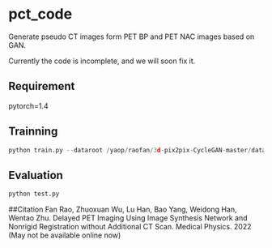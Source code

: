 # pct_code
Generate pseudo CT images form PET BP and PET NAC images based on GAN.

Currently the code is incomplete, and we will soon fix it.

## Requirement
pytorch=1.4


## Trainning 
```python
python train.py --dataroot /yaop/raofan/3d-pix2pix-CycleGAN-master/dataset/ --phase train --loadSize 256 --fineSize 256 --depthSize 8 --input_nc  2 --output_nc 1 --which_model_netD basic --which_model_netG unet_copy --dataset_mode  myaligned --model pix2pix3d --save_latest_freq 500 --batchSize 4 --lr 0.0001 --checkpoints_dir /yaop/raofan/3d-pix2pix-CycleGAN-master_v2/checkpoints_6 --pool_size 500 --gpu_ids 1 --lambda_A 100 --load_G_net empty --load_D_net empty
```

## Evaluation
```python
python test.py
```

##Citation 
Fan Rao, Zhuoxuan Wu, Lu Han, Bao Yang, Weidong Han, Wentao Zhu. Delayed PET Imaging Using Image Synthesis Network and Nonrigid Registration without Additional CT Scan. Medical Physics. 2022 (May not be available online now)
